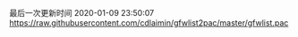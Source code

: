 最后一次更新时间 2020-01-09 23:50:07
https://raw.githubusercontent.com/cdlaimin/gfwlist2pac/master/gfwlist.pac

